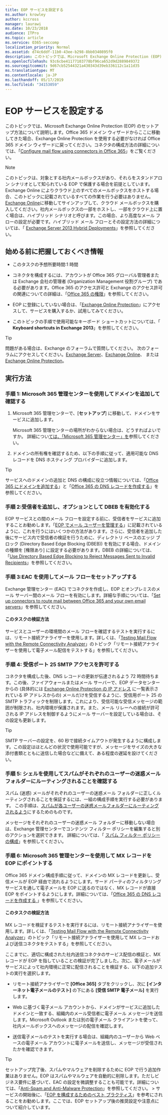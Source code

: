 ```yaml
---
title: EOP サービスを設定する
ms.author: krowley
author: kccross
manager: laurawi
ms.date: 10/23/2018
audience: ITPro
ms.topic: article
ms.service: O365-seccomp
localization_priority: Normal
ms.assetid: d74c6ddf-11b0-43ee-b298-8bb0340895f0
description: このトピックでは、Microsoft Exchange Online Protection (EOP) のセットアップ方法について説明します。 Office 365 ドメイン ウィザードからここに移動してきた場合、Exchange Online Protection を使用する必要がなければ Office 365 ドメイン ウィザードに戻ってください。 コネクタの構成方法の詳細については、「Configure mail flow using connectors in Office 365」をご覧ください。
ms.openlocfilehash: 93c6cbe41177103778bf96ca652d9d2889849372
ms.sourcegitcommit: 9d67cb52544321a430343d39eb336112c1a11d35
ms.translationtype: MT
ms.contentlocale: ja-JP
ms.lasthandoff: 05/17/2019
ms.locfileid: "34153059"
---
```

# <a name="set-up-your-eop-service"></a>EOP サービスを設定する

このトピックでは、Microsoft Exchange Online Protection (EOP) のセットアップ方法について説明します。Office 365 ドメイン ウィザードからここに移動してきた場合、Exchange Online Protection を使用する必要がなければ Office 365 ドメイン ウィザードに戻ってください。コネクタの構成方法の詳細については、「[Configure mail flow using connectors in Office 365](http://technet.microsoft.com/library/854b5a50-4462-4836-a092-37e208d29624.aspx)」をご覧ください。
  
> [!NOTE]
> このトピックは、対象とする社内メールボックスがあり、それらをスタンドアロン シナリオとして知られている EOP で保護する場合を前提としています。Exchange Online によりクラウド上のすべてのメールボックスをホストする場合、このトピックに記載されているすべての作業を行う必要はありません。 [Exchange Online](https://go.microsoft.com/fwlink/p/?LinkId=286312)に移動してサインアップして、クラウド メールボックスを購入してください。社内メールボックスの一部をホストし、一部をクラウド上に置く場合は、ハイブリッド シナリオと呼びます。この場合、より高度なメール フローの設定が必要です。ハイブリッド メール フローとその設定方法の詳細については、「 [Exchange Server 2013 Hybrid Deployments](http://technet.microsoft.com/library/59e32000-4fcf-417f-a491-f1d8f9aeef9b.aspx)」を参照してください。 
  
## <a name="what-do-you-need-to-know-before-you-begin"></a>始める前に把握しておくべき情報

- このタスクの予想所要時間:1 時間
    
- コネクタを構成するには、アカウントが Office 365 グローバル管理者または Exchange 会社の管理者 (Organization Management 役割グループ) である必要があります。Office 365 のアクセス許可と Exchange のアクセス許可の関連についての詳細は、「[Office 365 の権限](https://go.microsoft.com/fwlink/p/?LinkID=335814)」を参照してください。
    
- EOP に登録にしていない場合は、「[Exchange Online Protection](https://go.microsoft.com/fwlink/p/?LinkId=282660)」にアクセスして、サービスを購入するか、試用してみてください。 
    
- このトピックの手順で使用可能なキーボード ショートカットについては、「 **Keyboard shortcuts in Exchange 2013**」を参照してください。
    
> [!TIP]
> 問題がある場合は、Exchange のフォーラムで質問してください。 次のフォーラムにアクセスしてください。[Exchange Server](https://go.microsoft.com/fwlink/p/?linkId=60612)、[Exchange Online](https://go.microsoft.com/fwlink/p/?linkId=267542)、 または [Exchange Online Protection](https://go.microsoft.com/fwlink/p/?linkId=285351)。 
  
## <a name="how-do-you-do-this"></a>実行方法

### <a name="step-1-use-the-microsoft-365-admin-center-to-add-and-verify-your-domain"></a>手順 1: Microsoft 365 管理センターを使用してドメインを追加して確認する

1. Microsoft 365 管理センターで、[**セットアップ**] に移動して、ドメインをサービスに追加します。 
    
    Microsoft 365 管理センターの場所がわからない場合は、どうすればよいですか。 詳細につい[ては、「Microsoft 365 管理センター」を](https://go.microsoft.com/fwlink/p/?LinkId=521888)参照してください。
    
2. ドメインの所有権を確認するため、以下の手順に従って、適用可能な DNS レコードを DNS ホスティング プロバイダーに追加します。
    
> [!TIP]
> サービスへのドメインの追加と DNS の構成に役立つ情報については、「[Office 365 にドメインを追加する](https://support.office.com/en-us/article/add-a-domain-to-office-365-6383f56d-3d09-4dcb-9b41-b5f5a5efd611)」と「[Office 365 の DNS レコードを作成する](https://support.office.com/en-us/article/create-dns-records-at-any-dns-hosting-provider-for-office-365-7b7b075d-79f9-4e37-8a9e-fb60c1d95166)」を参照してください。 
  
### <a name="step-2-add-recipients-and-optionally-enable-dbeb"></a>手順 2:受信者を追加し、オプションとして DBEB を有効化する

EOP サービスとの間のメール フローを設定する前に、受信者をサービスに追加することお勧めします。「[EOP でメール ユーザーを管理する](manage-mail-users-in-eop.md)」に記載されているように、これを行うにはいくつかの方法があります。さらに、受信者を追加した後にサービス内で受信者の検証を行うために、ディレクトリ ベースのエッジ ブロック (Directory Based Edge Blocking (DBEB)) を有効にする場合、ドメインの種類を [権限あり] に設定する必要があります。DBEB の詳細については、「[Use Directory Based Edge Blocking to Reject Messages Sent to Invalid Recipients](http://technet.microsoft.com/library/ca7b7416-92ed-40ad-abdb-695be46ea2e4.aspx)」を参照してください。
  
### <a name="step-3-use-the-eac-to-set-up-mail-flow"></a>手順 3:EAC を使用してメール フローをセットアップする

Exchange 管理センター (EAC) でコネクタを作成し、EOP とオンプレミスのメール サーバー間のメール フローを有効にします。詳細な手順については、「[Set up connectors to route mail between Office 365 and your own email servers](http://technet.microsoft.com/library/2e93fd60-a5ef-4e64-8e62-2b862b2d1033.aspx)」を参照してください。
  
#### <a name="how-do-you-know-this-task-worked"></a>このタスクの検証方法

サービスとユーザーの環境間のメール フローを確認するテストを実行するには、リモート接続アナライザーを使用します。詳しくは、「[Testing Mail Flow with the Remote Connectivity Analyzer](http://technet.microsoft.com/library/6c8c2964-d553-4329-8166-6e508dd63fa0.aspx)」のトピック「リモート接続アナライザーを使用して電子メール配信をテストする」を参照してください。
  
### <a name="step-4-allow-inbound-port-25-smtp-access"></a>手順 4: 受信ポート 25 SMTP アクセスを許可する

コネクタを構成した後、DNS レコードの更新が伝達されるよう 72 時間待ちます。この後、ファイアウォールまたはメール サーバーで、EOP データセンターからの (具体的には [Exchange Online Protection の IP アドレス](exchange-online-protection-ip-addresses.md) に一覧表示されている IP アドレスからの) メールだけを受信するように、受信用ポート 25 の SMTP トラフィックを制限します。これにより、受信可能な受信メッセージの範囲が制限され、社内環境が保護されます。また、メール リレーへの接続が許可される IP アドレスを制御するようにメール サーバーを設定している場合は、その設定も更新します。
  
> [!TIP]
> SMTP サーバーの設定を、60 秒で接続タイムアウトが発生するように構成します。この設定はほとんどの状況で使用可能ですが、メッセージをサイズの大きな添付書類とともに送信した場合などに備えて、ある程度の遅延を設けてください。 
  
### <a name="step-5-use-the-shell-to-ensure-that-spam-is-routed-to-each-users-junk-email-folder"></a>手順 5: シェルを使用してスパムがそれぞれのユーザーの迷惑メール フォルダーにルーティングされることを確認する

スパム (迷惑) メールがそれぞれのユーザーの迷惑メール フォルダーに正しくルーティングされることを保証するには、一組の構成手順を実行する必要があります。 この手順は、[スパムが各ユーザーの迷惑メールフォルダーにルーティングされるよう](../ensure-that-spam-is-routed-to-each-user-s-junk-email-folder.md)にするためのものです。
  
メッセージをそれぞれのユーザーの迷惑メール フォルダーに移動しない場合は、Exchange 管理センターでコンテンツ フィルター ポリシーを編集すると別のアクションを選択できます。 詳細については、「 [スパム フィルター ポリシーの構成](../configure-your-spam-filter-policies.md)」を参照してください。
  
### <a name="step-6-use-the-microsoft-365-admin-center-to-point-your-mx-record-to-eop"></a>手順 6: Microsoft 365 管理センターを使用して MX レコードを EOP にポイントする

Office 365 ドメイン構成手順に従って、ドメインの MX レコードを更新し、受信メールが EOP 経由で流れるようにします。サード パーティのフィルタリング サービスを通して電子メールを EOP に送るのではなく、MX レコードが直接 EOP をポイントするようにします。詳細については、「[Office 365 の DNS レコードを作成する ](https://docs.microsoft.com/office365/admin/get-help-with-domains/create-dns-records-at-any-dns-hosting-provider)」を参照してください。
  
#### <a name="how-do-you-know-this-task-worked"></a>このタスクの検証方法

MX レコードを検証するテストを実行するには、リモート接続アナライザーを使用します。詳しくは、「[Testing Mail Flow with the Remote Connectivity Analyzer](http://technet.microsoft.com/library/6c8c2964-d553-4329-8166-6e508dd63fa0.aspx)」のトピック「リモート接続アナライザーを使用して MX レコードおよび送信コネクタをテストする」を参照してください。 
  
ここまでに、適切に構成された社内送信コネクタのサービス配信の検証と、MX レコードが EOP を指していることの検証が完了しました。次に、電子メールがサービスによって社内環境に正常に配信されることを検証する、以下の追加テストの実行を選択します。
  
- リモート接続アナライザーで **[Office 365]** タブをクリックし、次に **[インターネット電子メールのテスト]** の下にある **[受信 SMTP 電子メール]** を実行します。 
    
- Web に基づく電子メール アカウントから、ドメインがサービスに追加したドメインと一致する、組織内のメール受信者に電子メール メッセージを送信します。Microsoft Outlook または別の電子メール クライアントを使って、社内メールボックスへのメッセージの配信を確認します。
    
- 送信電子メールのテストを実行する場合は、組織内のユーザーから Web ベースの電子メール アカウントに電子メールを送信し、メッセージが受信されたかを確認できます。
    
> [!TIP]
> セットアップ完了後、スパムやマルウェアを削除するために EOP で行う追加作業はありません。EOP はスパムやマルウェアを自動的に削除します。ただしビジネス要件に基づいて、EAC の設定を微調整することも可能です。詳細については、「[Anti-Spam and Anti-Malware Protection](http://technet.microsoft.com/library/93c6c227-7442-4293-b64d-ec8f15c928db.aspx)」を参照してください。 > サービスの開始後に、「[EOP を構成するためのベスト プラクティス](best-practices-for-configuring-eop.md)」を参考にされることをお勧めします。ここでは、EOP セットアップ後の推奨設定や注意点について紹介しています。 
  

